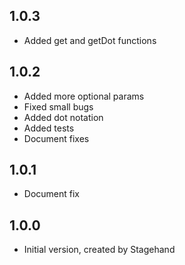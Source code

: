 ## 1.0.3

- Added get and getDot functions

## 1.0.2

- Added more optional params
- Fixed small bugs
- Added dot notation
- Added tests
- Document fixes

## 1.0.1

- Document fix

## 1.0.0

- Initial version, created by Stagehand
